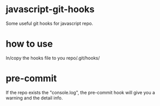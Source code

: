 # javascript-git-hooks
Some useful git hooks for javascript repo.

# how to use
ln/copy the hooks file to you repo/.git/hooks/

# pre-commit
If the repo exists the "console.log", the pre-commit hook will give you a warning and the detail info.
